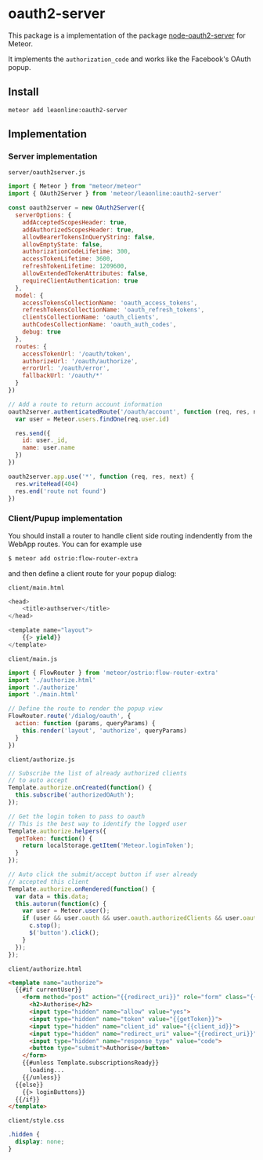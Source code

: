 # oauth2-server

This package is a implementation of the package [node-oauth2-server](https://github.com/thomseddon/node-oauth2-server) for Meteor.

It implements the `authorization_code` and works like the Facebook's OAuth popup.

## Install
```
meteor add leaonline:oauth2-server
```

## Implementation

### Server implementation



`server/oauth2server.js`
```javascript
import { Meteor } from "meteor/meteor"
import { OAuth2Server } from 'meteor/leaonline:oauth2-server'

const oauth2server = new OAuth2Server({
  serverOptions: {
    addAcceptedScopesHeader: true,
    addAuthorizedScopesHeader: true,
    allowBearerTokensInQueryString: false,
    allowEmptyState: false,
    authorizationCodeLifetime: 300,
    accessTokenLifetime: 3600,
    refreshTokenLifetime: 1209600,
    allowExtendedTokenAttributes: false,
    requireClientAuthentication: true
  },
  model: {
    accessTokensCollectionName: 'oauth_access_tokens',
    refreshTokensCollectionName: 'oauth_refresh_tokens',
    clientsCollectionName: 'oauth_clients',
    authCodesCollectionName: 'oauth_auth_codes',
    debug: true
  },
  routes: {
    accessTokenUrl: '/oauth/token',
    authorizeUrl: '/oauth/authorize',
    errorUrl: '/oauth/error',
    fallbackUrl: '/oauth/*'
  }
})

// Add a route to return account information
oauth2server.authenticatedRoute('/oauth/account', function (req, res, next) {
  var user = Meteor.users.findOne(req.user.id)

  res.send({
    id: user._id,
    name: user.name
  })
})

oauth2server.app.use('*', function (req, res, next) {
  res.writeHead(404)
  res.end('route not found')
})

```

### Client/Pupup implementation

You should install a router to handle client side routing indendently from the WebApp routes. You can for example use

```bash
$ meteor add ostrio:flow-router-extra
```

and then define a client route for your popup dialog:

`client/main.html`
```javascript
<head>
    <title>authserver</title>
</head>

<template name="layout">
    {{> yield}}
</template>
```

`client/main.js`
```javascript
import { FlowRouter } from 'meteor/ostrio:flow-router-extra'
import './authorize.html'
import './authorize'
import './main.html'

// Define the route to render the popup view
FlowRouter.route('/dialog/oauth', {
  action: function (params, queryParams) {
    this.render('layout', 'authorize', queryParams)
  }
})
```

`client/authorize.js`
```javascript
// Subscribe the list of already authorized clients
// to auto accept
Template.authorize.onCreated(function() {
  this.subscribe('authorizedOAuth');
});

// Get the login token to pass to oauth
// This is the best way to identify the logged user
Template.authorize.helpers({
  getToken: function() {
    return localStorage.getItem('Meteor.loginToken');
  }
});

// Auto click the submit/accept button if user already
// accepted this client
Template.authorize.onRendered(function() {
  var data = this.data;
  this.autorun(function(c) {
    var user = Meteor.user();
    if (user && user.oauth && user.oauth.authorizedClients && user.oauth.authorizedClients.indexOf(data.client_id()) > -1) {
      c.stop();
      $('button').click();
    }
  });
});
```

`client/authorize.html`
```html
<template name="authorize">
  {{#if currentUser}}
    <form method="post" action="{{redirect_uri}}" role="form" class="{{#unless Template.subscriptionsReady}}hidden{{/unless}}">
      <h2>Authorise</h2>
      <input type="hidden" name="allow" value="yes">
      <input type="hidden" name="token" value="{{getToken}}">
      <input type="hidden" name="client_id" value="{{client_id}}">
      <input type="hidden" name="redirect_uri" value="{{redirect_uri}}">
      <input type="hidden" name="response_type" value="code">
      <button type="submit">Authorise</button>
    </form>
    {{#unless Template.subscriptionsReady}}
      loading...
    {{/unless}}
  {{else}}
    {{> loginButtons}}
  {{/if}}
</template>
```

`client/style.css`
```css
.hidden {
  display: none;
}
```
